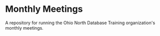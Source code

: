 # Monthly Meetings

A repository for running the Ohio North Database Training organization's monthly meetings.

